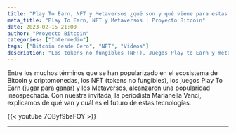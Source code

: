 ```yaml
---
title: "Play To Earn, NFT y Metaversos ¿qué son y qué viene para estas tecnologías?"
meta_title: "Play To Earn, NFT y Metaversos | Proyecto Bitcoin"
date: 2023-02-15 21:00
author: "Proyecto Bitcoin"
categories: ["Intermedio"]
tags: ["Bitcoin desde Cero", "NFT", "Videos"]
description: "Los tokens no fungibles (NFT), Juegos Play to Earn y metavesros ¿qué son? La periodista Marianella Vanci nos explica"
---
```


Entre los muchos términos que se han popularizado en el ecosistema de Bitcoin y criptomonedas, los NFT (tokens no fungibles), los juegos Play To Earn (jugar para ganar) y los Metaversos, alcanzaron una popularidad insospechada. Con nuestra invitada, la periodista Marianella Vanci, explicamos de qué van y cuál es el futuro de estas tecnologías.

{{< youtube 7OByf9baFOY >}}

<hr>
